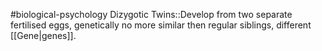#biological-psychology 
Dizygotic Twins::Develop from two separate fertilised eggs, genetically no more similar then regular siblings, different [[Gene|genes]]. 